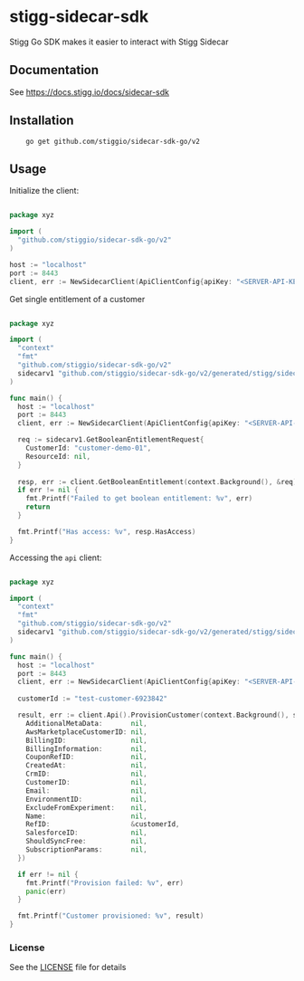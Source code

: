 # stigg-sidecar-sdk

Stigg Go SDK makes it easier to interact with Stigg Sidecar

## Documentation

See https://docs.stigg.io/docs/sidecar-sdk

## Installation

```shell
    go get github.com/stiggio/sidecar-sdk-go/v2
```

## Usage

Initialize the client:

```go

package xyz

import (
  "github.com/stiggio/sidecar-sdk-go/v2"
)

host := "localhost"
port := 8443
client, err := NewSidecarClient(ApiClientConfig{apiKey: "<SERVER-API-KEY>"}, &host, &port)

```

Get single entitlement of a customer

```go

package xyz

import (
  "context"
  "fmt"
  "github.com/stiggio/sidecar-sdk-go/v2"
  sidecarv1 "github.com/stiggio/sidecar-sdk-go/v2/generated/stigg/sidecar/v1"
)

func main() {
  host := "localhost"
  port := 8443
  client, err := NewSidecarClient(ApiClientConfig{apiKey: "<SERVER-API-KEY>"}, &host, &port)

  req := sidecarv1.GetBooleanEntitlementRequest{
    CustomerId: "customer-demo-01",
    ResourceId: nil,
  }
  
  resp, err := client.GetBooleanEntitlement(context.Background(), &req)
  if err != nil {
    fmt.Printf("Failed to get boolean entitlement: %v", err)
    return
  }

  fmt.Printf("Has access: %v", resp.HasAccess)
}

```

Accessing the `api` client:

```go

package xyz

import (
  "context"
  "fmt"
  "github.com/stiggio/sidecar-sdk-go/v2"
  sidecarv1 "github.com/stiggio/sidecar-sdk-go/v2/generated/stigg/sidecar/v1"
)

func main() {
  host := "localhost"
  port := 8443
  client, err := NewSidecarClient(ApiClientConfig{apiKey: "<SERVER-API-KEY>"}, &host, &port)
  
  customerId := "test-customer-6923842"

  result, err := client.Api().ProvisionCustomer(context.Background(), stigg.ProvisionCustomerInput{
    AdditionalMetaData:       nil,
    AwsMarketplaceCustomerID: nil,
    BillingID:                nil,
    BillingInformation:       nil,
    CouponRefID:              nil,
    CreatedAt:                nil,
    CrmID:                    nil,
    CustomerID:               nil,
    Email:                    nil,
    EnvironmentID:            nil,
    ExcludeFromExperiment:    nil,
    Name:                     nil,
    RefID:                    &customerId,
    SalesforceID:             nil,
    ShouldSyncFree:           nil,
    SubscriptionParams:       nil,
  })

  if err != nil {
    fmt.Printf("Provision failed: %v", err)
    panic(err)
  }

  fmt.Printf("Customer provisioned: %v", result)
}

```

### License

See the [LICENSE](LICENSE) file for details
